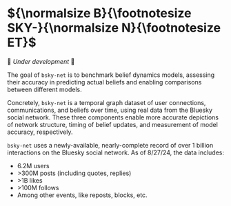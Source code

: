 # ${\normalsize B}{\footnotesize SKY-}{\normalsize N}{\footnotesize ET}$

🚧 _Under development_ 🚧

The goal of `bsky-net` is to benchmark belief dynamics models, assessing their accuracy in predicting actual beliefs and enabling comparisons between different models.

Concretely, `bsky-net` is a temporal graph dataset of user connections, communications, and beliefs over time, using real data from the Bluesky social network. These three components enable more accurate depictions of network structure, timing of belief updates, and measurement of model accuracy, respectively.

`bsky-net` uses a newly-available, nearly-complete record of over 1 billion interactions on the Bluesky social network. As of 8/27/24, the data includes:

- 6.2M users
- \>300M posts (including quotes, replies)
- \>1B likes
- \>100M follows
- Among other events, like reposts, blocks, etc.

<!-- ## Setup

This project uses UV to manage the Python environment. It's new (and unstable), but it's the best way to manage Python environments that I've found. You can install it [here](https://docs.astral.sh/uv/getting-started/installation/)

1. Ensure you have uv installed. You can check that uv is available by running the `uv` command:

   ```bash
   $ uv
   An extremely fast Python package manager.
   Usage: uv [OPTIONS] <COMMAND>
   ...
   ```

2. Clone the repository:

   ```
   git clone https://github.com/hallofstairs/bsky-net.git
   cd bsky-net
   ```

3. Create a virtual environment:

   ```
   uv venv
   ```

4. Install the required dependencies:
   ```
   pip install -r requirements.txt
   ```

Now your environment is set up and ready for development or running the examples. -->

<!-- ## Data

The raw data used in this project is too large to be stored within the GitHub repo–it can be found on Hugging Face [here](https://huggingface.co/datasets/hallofstairs/bluesky) and can be downloaded to your local machine using `scripts/download-data.py`.

Once you have downloaded the raw data, you can generate `bsky-net` using `scripts/process-data.py`.

You can also just download `bsky-net` from Hugging Face. (TODO)

<!-- The data used in this project is available in the `data/raw/` directory. The data is not included in this repository due to size constraints, but it can be downloaded from Hugging Face using the following command:

TODO



TODO -->

<!-- If you're interested in crawling the network from scratch yourself, shoot me an email [jetthollister@pm.me](mailto:jetthollister@pm.me) and I'll help you get started.

## Examples

The `examples/` directory contains several sample notebooks demonstrating the usage of bsky-net:

> **Note:** Make sure you have the necessary data files in the `data/processed/` directory before running the notebooks on your own machine.

- `voter-model.ipynb`: Simple voter model simulation -->
